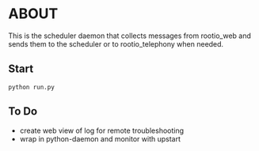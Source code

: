 # ABOUT

This is the scheduler daemon that collects messages from rootio_web and sends them to the scheduler or to rootio_telephony when needed. 
## Start

`python run.py`

## To Do
- create web view of log for remote troubleshooting
- wrap in python-daemon and monitor with upstart